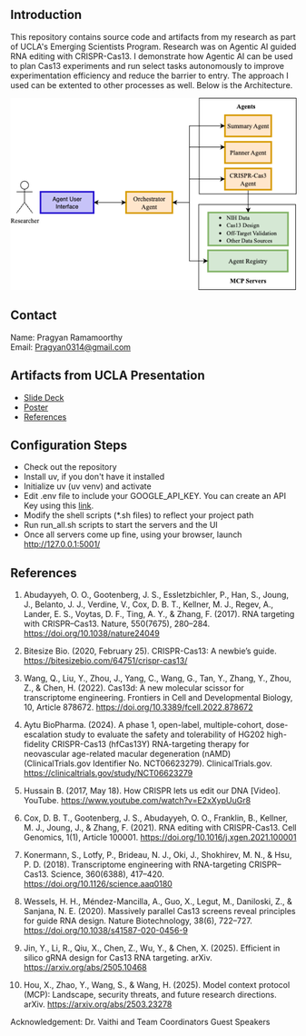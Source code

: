 ## Introduction
This repository contains source code and artifacts from my research as part of UCLA's Emerging Scientists Program. Research was on Agentic AI guided RNA editing with CRISPR-Cas13. I demonstrate how Agentic AI can be used to plan Cas13 experiments and run select tasks autonomously to improve experimentation efficiency and reduce the barrier to entry. The approach I used can be extented to other processes as well. Below is the Architecture.

![Architecture](https://github.com/PragyanR/agentic_ai_rna_editing/blob/main/artifacts/Architecture.png)

## Contact
Name: Pragyan Ramamoorthy</br>
Email: Pragyan0314@gmail.com

## Artifacts from UCLA Presentation
- [Slide Deck](https://github.com/PragyanR/agentic_ai_rna_editing/blob/main/artifacts/UCLA_Presentation_Final.pdf)
- [Poster](https://github.com/PragyanR/agentic_ai_rna_editing/blob/main/artifacts/UCLA_Poster_Final.pdf)
- [References](https://github.com/PragyanR/agentic_ai_rna_editing/edit/main/README.md#references)

## Configuration Steps
- Check out the repository
- Install uv, if you don't have it installed
- Initialize uv (uv venv) and activate
- Edit .env file to include your GOOGLE_API_KEY. You can create an API Key using this [link](https://ai.google.dev/gemini-api/docs/models).
- Modify the shell scripts (*.sh files) to reflect your project path
- Run run_all.sh scripts to start the servers and the UI
- Once all servers come up fine, using your browser, launch http://127.0.0.1:5001/

## References
1)	Abudayyeh, O. O., Gootenberg, J. S., Essletzbichler, P., Han, S., Joung, J., Belanto, J. J., Verdine, V., Cox, D. B. T., Kellner, M. J., Regev, A., Lander, E. S., Voytas, D. F., Ting, A. Y., & Zhang, F. (2017). RNA targeting with CRISPR–Cas13. Nature, 550(7675), 280–284. https://doi.org/10.1038/nature24049

2)	Bitesize Bio. (2020, February 25). CRISPR-Cas13: A newbie’s guide. https://bitesizebio.com/64751/crispr-cas13/

3)	Wang, Q., Liu, Y., Zhou, J., Yang, C., Wang, G., Tan, Y., Zhang, Y., Zhou, Z., & Chen, H. (2022). Cas13d: A new molecular scissor for transcriptome engineering. Frontiers in Cell and Developmental Biology, 10, Article 878672. https://doi.org/10.3389/fcell.2022.878672

4)	Aytu BioPharma. (2024). A phase 1, open-label, multiple-cohort, dose-escalation study to evaluate the safety and tolerability of HG202 high-fidelity CRISPR-Cas13 (hfCas13Y) RNA-targeting therapy for neovascular age-related macular degeneration (nAMD) (ClinicalTrials.gov Identifier No. NCT06623279). ClinicalTrials.gov. https://clinicaltrials.gov/study/NCT06623279

5)	Hussain B. (2017, May 18). How CRISPR lets us edit our DNA [Video]. YouTube. https://www.youtube.com/watch?v=E2xXypUuGr8

6) 	Cox, D. B. T., Gootenberg, J. S., Abudayyeh, O. O., Franklin, B., Kellner, M. J., Joung, J., & Zhang, F. (2021). RNA editing with CRISPR-Cas13. Cell Genomics, 1(1), Article 100001. https://doi.org/10.1016/j.xgen.2021.100001

7)	 Konermann, S., Lotfy, P., Brideau, N. J., Oki, J., Shokhirev, M. N., & Hsu, P. D. (2018). Transcriptome engineering with RNA-targeting CRISPR–Cas13. Science, 360(6388), 417–420. https://doi.org/10.1126/science.aaq0180

8)	 Wessels, H. H., Méndez-Mancilla, A., Guo, X., Legut, M., Daniloski, Z., & Sanjana, N. E. (2020). Massively parallel Cas13 screens reveal principles for guide RNA design. Nature Biotechnology, 38(6), 722–727. https://doi.org/10.1038/s41587-020-0456-9

9) 	Jin, Y., Li, R., Qiu, X., Chen, Z., Wu, Y., & Chen, X. (2025). Efficient in silico gRNA design for Cas13 RNA targeting. arXiv. https://arxiv.org/abs/2505.10468

10)	Hou, X., Zhao, Y., Wang, S., & Wang, H. (2025). Model context protocol (MCP): Landscape, security threats, and future  research directions. arXiv. https://arxiv.org/abs/2503.23278

Acknowledgement:
Dr. Vaithi and Team
Coordinators
Guest Speakers

